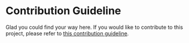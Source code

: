 Contribution Guideline
======================

Glad you could find your way here. If you would like to contribute to this project,
please refer to [this contribution guideline](https://github.com/andrepayone/php-payone-sdk/blob/develop/CONTRIBUTING.md).
